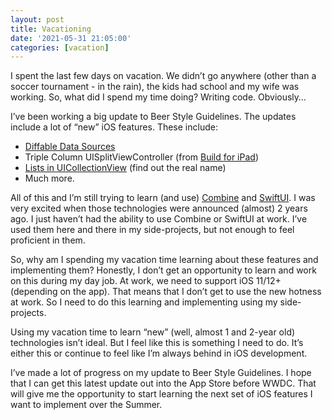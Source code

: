 ```yaml
---
layout: post
title: Vacationing️
date: '2021-05-31 21:05:00'
categories: [vacation]
---
```


I spent the last few days on vacation. We didn’t go anywhere (other than a soccer tournament - in the rain), the kids had school and my wife was working. So, what did I spend my time doing? Writing code. Obviously…

I’ve been working a big update to Beer Style Guidelines. The updates include a lot of “new” iOS features. These include:

- [Diffable Data Sources](https://developer.apple.com/videos/play/wwdc2020/10045/)
- Triple Column UISplitViewController (from [Build for iPad](https://developer.apple.com/videos/play/wwdc2020/10105/))
- [Lists in UICollectionView](https://developer.apple.com/videos/play/wwdc2020/10026/) (find out the real name)
- Much more.

All of this and I’m still trying to learn (and use) [Combine](https://developer.apple.com/documentation/Combine) and [SwiftUI](https://developer.apple.com/xcode/swiftui/). I was very excited when those technologies were announced (almost) 2 years ago. I just haven’t had the ability to use Combine or SwiftUI at work. I’ve used them here and there in my side-projects, but not enough to feel proficient in them.

So, why am I spending my vacation time learning about these features and implementing them? Honestly, I don’t get an opportunity to learn and work on this during my day job. At work, we need to support iOS 11/12+ (depending on the app). That means that I don’t get to use the new hotness at work. So I need to do this learning and implementing using my side-projects.

Using my vacation time to learn “new” (well, almost 1 and 2-year old) technologies isn’t ideal. But I feel like this is something I need to do. It’s either this or continue to feel like I’m always behind in iOS development.

I’ve made a lot of progress on my update to Beer Style Guidelines. I hope that I can get this latest update out into the App Store before WWDC. That will give me the opportunity to start learning the next set of iOS features I want to implement over the Summer.

